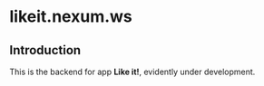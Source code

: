 likeit.nexum.ws
=======================

Introduction
------------
This is the backend for app __Like it!__, evidently under development.